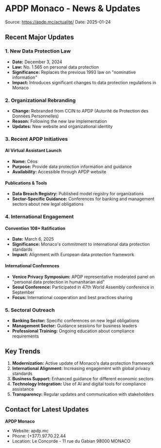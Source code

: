 # APDP Monaco - News & Updates

Source: https://apdp.mc/actualite/
Date: 2025-01-24

## Recent Major Updates

### 1. New Data Protection Law
- **Date:** December 3, 2024
- **Law:** No. 1.565 on personal data protection
- **Significance:** Replaces the previous 1993 law on "nominative information"
- **Impact:** Introduces significant changes to data protection regulations in Monaco

### 2. Organizational Rebranding
- **Change:** Rebranded from CCIN to APDP (Autorité de Protection des Données Personnelles)
- **Reason:** Following the new law implementation
- **Updates:** New website and organizational identity

### 3. Recent APDP Initiatives

#### AI Virtual Assistant Launch
- **Name:** Céos
- **Purpose:** Provide data protection information and guidance
- **Availability:** Accessible through APDP website

#### Publications & Tools
- **Data Breach Registry:** Published model registry for organizations
- **Sector-Specific Guidance:** Conferences for banking and management sectors about new legal obligations

### 4. International Engagement

#### Convention 108+ Ratification
- **Date:** March 6, 2025
- **Significance:** Monaco's commitment to international data protection standards
- **Impact:** Alignment with European data protection framework

#### International Conferences
- **Venice Privacy Symposium:** APDP representative moderated panel on "personal data protection in humanitarian aid"
- **Seoul Conference:** Participated in 47th World Assembly conference in September
- **Focus:** International cooperation and best practices sharing

### 5. Sectoral Outreach
- **Banking Sector:** Specific conferences on new legal obligations
- **Management Sector:** Guidance sessions for business leaders
- **Professional Training:** Ongoing education about compliance requirements

## Key Trends
1. **Modernization:** Active update of Monaco's data protection framework
2. **International Alignment:** Increasing engagement with global privacy standards
3. **Business Support:** Enhanced guidance for different economic sectors
4. **Technology Integration:** Use of AI and digital tools for compliance assistance
5. **Transparency:** Regular updates and communication with stakeholders

## Contact for Latest Updates
**APDP Monaco**
- Website: apdp.mc
- Phone: (+377).97.70.22.44
- Location: Le Concorde - 11 rue du Gabian 98000 MONACO